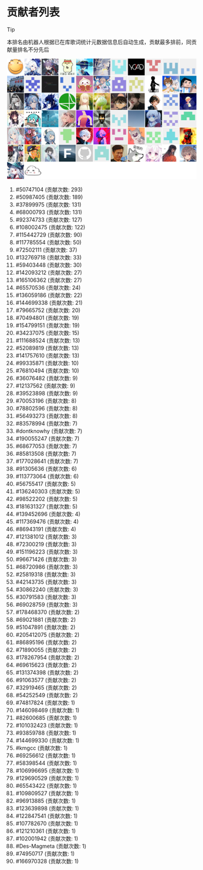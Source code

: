 # 贡献者列表

> [!TIP]
> 本排名由机器人根据已在库歌词统计元数据信息后自动生成，贡献最多排前，同贡献量排名不分先后

![贡献者头像画廊](./CONTRIBUTORS.svg)

1. #50747104 (贡献次数: 293)
2. #50987405 (贡献次数: 189)
3. #37899975 (贡献次数: 131)
4. #68000793 (贡献次数: 131)
5. #92374733 (贡献次数: 127)
6. #108002475 (贡献次数: 122)
7. #115442729 (贡献次数: 90)
8. #117785554 (贡献次数: 50)
9. #72502111 (贡献次数: 37)
10. #132769718 (贡献次数: 33)
11. #59403448 (贡献次数: 30)
12. #142093212 (贡献次数: 27)
13. #165106362 (贡献次数: 27)
14. #65570536 (贡献次数: 24)
15. #136059186 (贡献次数: 22)
16. #144699338 (贡献次数: 21)
17. #79665752 (贡献次数: 20)
18. #70494801 (贡献次数: 19)
19. #154799151 (贡献次数: 19)
20. #34237075 (贡献次数: 15)
21. #111688524 (贡献次数: 13)
22. #52089819 (贡献次数: 13)
23. #141757610 (贡献次数: 13)
24. #99335871 (贡献次数: 10)
25. #76810494 (贡献次数: 10)
26. #36076482 (贡献次数: 9)
27. #12137562 (贡献次数: 9)
28. #39523898 (贡献次数: 9)
29. #70053196 (贡献次数: 8)
30. #78802596 (贡献次数: 8)
31. #56493273 (贡献次数: 8)
32. #83578994 (贡献次数: 7)
33. #dontknowhy (贡献次数: 7)
34. #190055247 (贡献次数: 7)
35. #68677053 (贡献次数: 7)
36. #85813508 (贡献次数: 7)
37. #177028641 (贡献次数: 7)
38. #91305636 (贡献次数: 6)
39. #113773064 (贡献次数: 6)
40. #56755417 (贡献次数: 5)
41. #136240303 (贡献次数: 5)
42. #98522202 (贡献次数: 5)
43. #181631327 (贡献次数: 5)
44. #139452696 (贡献次数: 4)
45. #117369476 (贡献次数: 4)
46. #86943191 (贡献次数: 4)
47. #121381012 (贡献次数: 3)
48. #72300219 (贡献次数: 3)
49. #151196223 (贡献次数: 3)
50. #96671426 (贡献次数: 3)
51. #68720986 (贡献次数: 3)
52. #25819318 (贡献次数: 3)
53. #42143735 (贡献次数: 3)
54. #30862240 (贡献次数: 3)
55. #30791583 (贡献次数: 3)
56. #69028759 (贡献次数: 3)
57. #178468370 (贡献次数: 2)
58. #69021881 (贡献次数: 2)
59. #51047891 (贡献次数: 2)
60. #205412075 (贡献次数: 2)
61. #86895196 (贡献次数: 2)
62. #71890055 (贡献次数: 2)
63. #178267954 (贡献次数: 2)
64. #69615623 (贡献次数: 2)
65. #131374398 (贡献次数: 2)
66. #91063577 (贡献次数: 2)
67. #32919465 (贡献次数: 2)
68. #54252549 (贡献次数: 2)
69. #74817824 (贡献次数: 1)
70. #146098469 (贡献次数: 1)
71. #82600685 (贡献次数: 1)
72. #101032423 (贡献次数: 1)
73. #93859788 (贡献次数: 1)
74. #144699330 (贡献次数: 1)
75. #kmgcc (贡献次数: 1)
76. #69256612 (贡献次数: 1)
77. #58398544 (贡献次数: 1)
78. #106996695 (贡献次数: 1)
79. #129690529 (贡献次数: 1)
80. #65543422 (贡献次数: 1)
81. #109809527 (贡献次数: 1)
82. #96913885 (贡献次数: 1)
83. #123639898 (贡献次数: 1)
84. #122847541 (贡献次数: 1)
85. #107782670 (贡献次数: 1)
86. #121210361 (贡献次数: 1)
87. #102001942 (贡献次数: 1)
88. #Des-Magmeta (贡献次数: 1)
89. #74950717 (贡献次数: 1)
90. #166970328 (贡献次数: 1)
